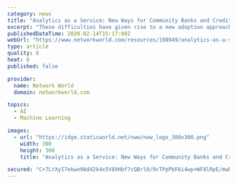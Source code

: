 ```yaml
---
category: news
title: "Analytics as a Service: New Ways for Community Banks and Credit Unions to Leverage Machine Learning in Origination and Account Management"
excerpt: "These difficulties have given rise to a new adoption approach for advanced analytics, machine learning and applied AI: Managed service offerings in which a partner like FICO develops and deploys the advanced analytics via the cloud."
publishedDateTime: 2020-02-14T15:17:00Z
webUrl: "https://www.networkworld.com/resources/198949/analytics-as-a-service-new-ways-for-community-banks-and-credit-unions-to-leverage-machine-learning-i"
type: article
quality: 6
heat: 6
published: false

provider:
  name: Network World
  domain: networkworld.com

topics:
  - AI
  - Machine Learning

images:
  - url: "https://idge.staticworld.net/nww/nww_logo_300x300.png"
    width: 300
    height: 300
    title: "Analytics as a Service: New Ways for Community Banks and Credit Unions to Leverage Machine Learning in Origination and Account Management"

secured: "C+7LtXyI7ekwe9Ad42k4x5V8XHbf7cQBrlO/9cTPpPbF6i4wp+WF8lRpE/mwDsO2rTrIhBUc8yg0IY+RJ3L3rh/Rnnjn1EK1EUjmrem7ri/b/Qvq2gwrTaP0744kB3OFJUSapqMv+N/a7PjCzjUay3CGrzV8yk1V53B6V+P9/xv34cFD0Mhbz2nKejY7NXKN+ImkuKgSOUHHUUH731mlg/LxJh3abG0PX64HRGRD1PYoS2fAytDymX+iydQRQk9FS14kYtZ7TxHiKAHzWc4BPjjuE3IYR/qqQok1AvJX1wvfpepiUWFhEHRyMhyamEdK;hwl+uhy5St93gjwD73rfDw=="
---
```


